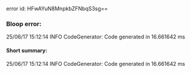 error id: HFwAYuN8MnpkbZFNbqS3sg==
### Bloop error:

25/06/17 15:12:14 INFO CodeGenerator: Code generated in 16.661642 ms
#### Short summary: 

25/06/17 15:12:14 INFO CodeGenerator: Code generated in 16.661642 ms